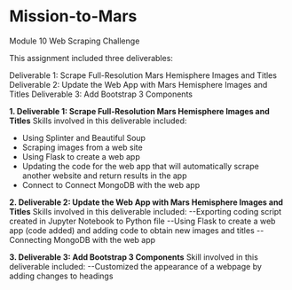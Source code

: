# Mission-to-Mars
Module 10 Web Scraping Challenge

This assignment included three deliverables: 

Deliverable 1: Scrape Full-Resolution Mars Hemisphere Images and Titles
Deliverable 2: Update the Web App with Mars Hemisphere Images and Titles
Deliverable 3: Add Bootstrap 3 Components

**1. Deliverable 1: Scrape Full-Resolution Mars Hemisphere Images and Titles**
Skills involved in this deliverable included: 
- Using Splinter and Beautiful Soup
- Scraping images from a web site
- Using Flask to create a web app
- Updating the code for the web app that will automatically scrape another website and return results in the app
- Connect to Connect MongoDB with the web app

**2.  Deliverable 2: Update the Web App with Mars Hemisphere Images and Titles**
Skills involved in this deliverable included: 
--Exporting coding script created in Jupyter Notebook to Python file
--Using Flask to create a web app (code added) and adding code to obtain new images and titles 
--Connecting MongoDB with the web app

**3.  Deliverable 3: Add Bootstrap 3 Components**
Skill involved in this deliverable included: 
--Customized the appearance of a webpage by adding changes to headings 
